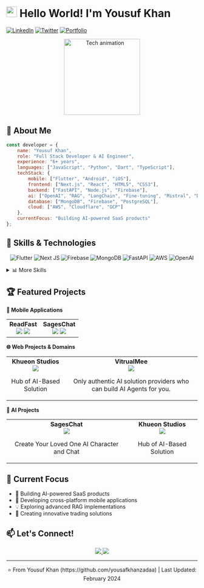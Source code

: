 # <img src="https://media.giphy.com/media/hvRJCLFzcasrR4ia7z/giphy.gif" width="28"> Hello World! I'm Yousuf Khan

[![LinkedIn](https://img.shields.io/badge/LinkedIn-0077B5?style=for-the-badge&logo=linkedin&logoColor=white)](https://www.linkedin.com/in/musfk)
[![Twitter](https://img.shields.io/badge/Twitter-1DA1F2?style=for-the-badge&logo=twitter&logoColor=white)](https://x.com/xmusfk)
[![Portfolio](https://img.shields.io/badge/Portfolio-FF5722?style=for-the-badge&logo=google-chrome&logoColor=white)](https://www.khueonstudios.com/about)

<div align="center">
  <img height="200" src="https://user-images.githubusercontent.com/74038190/229223263-cf2e4b07-2615-4f87-9c38-e37600f8381a.gif" alt="Tech animation"/>
</div>

## 💫 About Me

```javascript
const developer = {
    name: "Yousuf Khan",
    role: "Full Stack Developer & AI Engineer",
    experience: "6+ years",
    languages: ["JavaScript", "Python", "Dart", "TypeScript"],
    techStack: {
        mobile: ["Flutter", "Android", "iOS"],
        frontend: ["Next.js", "React", "HTML5", "CSS3"],
        backend: ["FastAPI", "Node.js", "Firebase"],
        ai: ["OpenAI", "RAG", "LangChain", "Fine-tuning", "Mistral", "DeepSeek", "Claude", "LLAMA"],
        database: ["MongoDB", "Firebase", "PostgreSQL"],
        cloud: ["AWS", "Cloudflare", "GCP"]
    },
    currentFocus: "Building AI-powered SaaS products"
};
```

## 🚀 Skills & Technologies

<div align="center">
  
  ![Flutter](https://img.shields.io/badge/Flutter-%2302569B.svg?style=for-the-badge&logo=Flutter&logoColor=white)
  ![Next JS](https://img.shields.io/badge/Next-black?style=for-the-badge&logo=next.js&logoColor=white)
  ![Firebase](https://img.shields.io/badge/firebase-%23039BE5.svg?style=for-the-badge&logo=firebase)
  ![MongoDB](https://img.shields.io/badge/MongoDB-%234ea94b.svg?style=for-the-badge&logo=mongodb&logoColor=white)
  ![FastAPI](https://img.shields.io/badge/FastAPI-005571?style=for-the-badge&logo=fastapi)
  ![AWS](https://img.shields.io/badge/AWS-%23FF9900.svg?style=for-the-badge&logo=amazon-aws&logoColor=white)
  ![OpenAI](https://img.shields.io/badge/OpenAI-412991?style=for-the-badge&logo=openai&logoColor=white)
  
</div>

<details>
<summary>📊 More Skills</summary>
<div align="center">

  ![Python](https://img.shields.io/badge/python-3670A0?style=for-the-badge&logo=python&logoColor=ffdd54)
  ![JavaScript](https://img.shields.io/badge/javascript-%23323330.svg?style=for-the-badge&logo=javascript&logoColor=%23F7DF1E)
  ![TypeScript](https://img.shields.io/badge/typescript-%23007ACC.svg?style=for-the-badge&logo=typescript&logoColor=white)
  ![React](https://img.shields.io/badge/react-%2320232a.svg?style=for-the-badge&logo=react&logoColor=%2361DAFB)
  ![TailwindCSS](https://img.shields.io/badge/tailwindcss-%2338B2AC.svg?style=for-the-badge&logo=tailwind-css&logoColor=white)
  ![Git](https://img.shields.io/badge/git-%23F05033.svg?style=for-the-badge&logo=git&logoColor=white)
  ![GitHub](https://img.shields.io/badge/github-%23121011.svg?style=for-the-badge&logo=github&logoColor=white)
  ![Jira](https://img.shields.io/badge/jira-%230A0FFF.svg?style=for-the-badge&logo=jira&logoColor=white)

</div>
</details>

## 🏆 Featured Projects

**📱 Mobile Applications**
<div align="center">
  <table>
    <tr>
      <td align="center">
        <b>ReadFast</b><br/>
        <a href="https://play.google.com/store/apps/details?id=com.khueon.readfast&hl=en"><img src="https://img.shields.io/badge/Google_Play-414141?style=for-the-badge&logo=google-play&logoColor=white" /></a>
        <a href="https://apps.apple.com/us/app/read-fast-read-learn-lead/id6483846244"><img src="https://img.shields.io/badge/App_Store-0D96F6?style=for-the-badge&logo=app-store&logoColor=white" /></a>
      </td>
      <td align="center">
        <b>SagesChat</b><br/>
        <a href="https://play.google.com/store/apps/details?id=com.celebs.talk&hl=en"><img src="https://img.shields.io/badge/Google_Play-414141?style=for-the-badge&logo=google-play&logoColor=white" /></a>
        <a href="https://apps.apple.com/us/app/sageschat-create-chat/id6642671272"><img src="https://img.shields.io/badge/App_Store-0D96F6?style=for-the-badge&logo=app-store&logoColor=white" /></a>
      </td>
    </tr>
  </table>
</div>

**🌐 Web Projects & Domains**
<div align="center">
  <table>
    <tr>
      <td align="center">
        <b>Khueon Studios</b><br/>
        <a href="https://www.khueonstudios.com"><img src="https://img.shields.io/badge/Website-FF7139?style=for-the-badge&logo=Firefox-Browser&logoColor=white" /></a>
        <p>Hub of AI-Based Solution</p>
      </td>
      <td align="center">
        <b>VitrualMee</b><br/>
        <a href="https://virtualmee-production.up.railway.app/"><img src="https://img.shields.io/badge/Website-FF7139?style=for-the-badge&logo=Firefox-Browser&logoColor=white" /></a>
        <p>Only authentic AI solution providers who can build AI Agents for you.</p>
      </td>
    </tr>
  </table>
</div>

**🤖 AI Projects**
<div align="center">
  <table>
    <tr>
      <td align="center">
        <b>SagesChat</b><br/>
        <a href="https://play.google.com/store/apps/details?id=com.celebs.talk&hl=en"><img src="https://img.shields.io/badge/View_Project-412991?style=for-the-badge&logo=openai&logoColor=white" /></a>
        <p>Create Your Loved One AI Character and Chat</p>
      </td>
      <td align="center">
        <b>Khueon Studios</b><br/>
        <a href="https://www.khueonstudios.com"><img src="https://img.shields.io/badge/View_Project-412991?style=for-the-badge&logo=openai&logoColor=white" /></a>
        <p>Hub of AI-Based Solution</p>
      </td>
    </tr>
  </table>
</div>

## 🎯 Current Focus

- 🤖 Building AI-powered SaaS products
- 📱 Developing cross-platform mobile applications
- 💡 Exploring advanced RAG implementations
- 🚀 Creating innovative trading solutions

## 📫 Let's Connect!

<div align="center">
  <p>
    <a href="mailto:yousafkhanzadaa@gmail.com">
      <img src="https://img.shields.io/badge/Email-D14836?style=for-the-badge&logo=gmail&logoColor=white" />
    </a>
    <a href="your-calendly-link">
      <img src="https://img.shields.io/badge/Schedule_Meeting-4285F4?style=for-the-badge&logo=google-calendar&logoColor=white" />
    </a>
  </p>
</div>

---
<div align="center">
  ⭐️ From Yousuf Khan (https://github.com/yousafkhanzadaa) | Last Updated: February 2024
</div>

